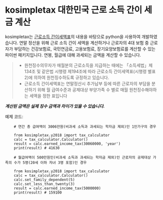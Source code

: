 # kosimpletax 대한민국 근로 소득 간이 세금 계산

kosimpletax는 [근로소득 간이세액표](https://www.nts.go.kr/support/support_03_etc01.asp)의 내용을 바탕으로 python을 사용하여 개발하였습니다. 연말 정산을 위해 근로 소득 간이 세액을 계산하거나 근로자의 4대 보험 중 근로자가 부담하는 건강보험료, 국민연금료, 고용보험료, 장기요양보험료를 계산할 수 있는 파이썬 패키지입니다. 연봉, 월급에 대해 과세되는 금액을 계산할 수 있습니다. 

> * 원천징수의무자가 매월분의 근로소득을 지급하는 때에는 「소득세법」제134조 및 같은법 시행령 제194조에 따라 근로소득 간이세액표(시행령 별표2)에 의하여 원천징수하도록 규정하고 있습니다.
> * 근로소득 간이세액표는 연말정산시 추가납부 등에 따른 근로자의 부담을 분산하기 위해 월 급여수준과 공제대상 부양가족 수 별로 매월 원천징수해야하는 세액을 정한 표입니다

***계산된 금액은 실제 징수 금액과 차이가 있을 수 있습니다.***

예제 코드:

``` 
    # 연간 총 급여액이 3006만원(비과세 소득과 과세되는 학자금 제외)인 1인가구의 경우
	
	from kosimpletax.y2018 import tax_calculator
	calc = tax_calculator.Calculator()
	result = calc.earned_income_tax(30060000, 'year')
	print(result) # 41630
```

```
	# 월급여액이 500만원인(비과세 소득과 과세되는 학자금 제외)인 근로자의 공제대상 가족의 수가 5명(20세 이하 자녀 3명 포함)인 경우
	
	from kosimpletax.y2018 import tax_calculator
	calc = tax_calculator.Calculator()
	calc.set_family_dependent(5)
	calc.set_less_than_twenty(3)
	result = calc.earned_income_tax(5000000)
	print(result) # 159100
```